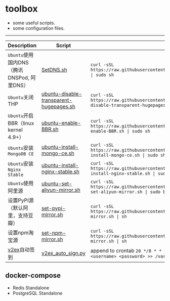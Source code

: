toolbox
===
* some useful scripts.
* some configuration files.

- - - 

Description | Script| Usage
---|---|---
`Ubuntu`使用国内DNS（腾讯DNSPod, 阿里DNS） | [SetDNS.sh](https://raw.githubusercontent.com/ldsink/toolbox/master/SetDNS.sh) | `curl -sSL https://raw.githubusercontent.com/ldsink/toolbox/master/SetDNS.sh \| sudo sh`
`Ubuntu`关闭THP | [ubuntu-disable-transparent-hugepages.sh](https://raw.githubusercontent.com/ldsink/toolbox/master/ubuntu-disable-transparent-hugepages.sh) | `curl -sSL https://raw.githubusercontent.com/ldsink/toolbox/master/ubuntu-disable-transparent-hugepages.sh \| sudo sh`
`Ubuntu`开启BBR（linux kernel 4.9+） | [ubuntu-enable-BBR.sh](https://raw.githubusercontent.com/ldsink/toolbox/master/ubuntu-enable-BBR.sh) | `curl -sSL https://raw.githubusercontent.com/ldsink/toolbox/master/ubuntu-enable-BBR.sh \| sudo sh`
`Ubuntu`安装`MongoDB CE` | [ubuntu-install-mongo-ce.sh](https://raw.githubusercontent.com/ldsink/toolbox/master/ubuntu-install-mongo-ce.sh) | `curl -sSL https://raw.githubusercontent.com/ldsink/toolbox/master/ubuntu-install-mongo-ce.sh \| sudo sh`
`Ubuntu`安装`Nginx Stable` | [ubuntu-install-nginx-stable.sh](https://raw.githubusercontent.com/ldsink/toolbox/master/ubuntu-install-nginx-stable.sh) | `curl -sSL https://raw.githubusercontent.com/ldsink/toolbox/master/ubuntu-install-nginx-stable.sh \| sudo sh`
`Ubuntu`使用阿里源 | [ubuntu-set-aliyun-mirror.sh](https://raw.githubusercontent.com/ldsink/toolbox/master/ubuntu-set-aliyun-mirror.sh) | `curl -sSL https://raw.githubusercontent.com/ldsink/toolbox/master/ubuntu-set-aliyun-mirror.sh \| sudo bash`
设置PyPI源（默认阿里，支持豆瓣） | [set-pypi-mirror.sh](https://raw.githubusercontent.com/ldsink/toolbox/master/set-pypi-mirror.sh) | `curl -sSL https://raw.githubusercontent.com/ldsink/toolbox/master/set-pypi-mirror.sh \| sh`
设置npm淘宝源| [set-npm-mirror.sh](https://raw.githubusercontent.com/ldsink/toolbox/master/set-npm-mirror.sh) | `curl -sSL https://raw.githubusercontent.com/ldsink/toolbox/master/set-npm-mirror.sh \| sh`
[v2ex](https://www.v2ex.com/)自动签到 | [v2ex_auto_sign.py](https://raw.githubusercontent.com/ldsink/toolbox/master/v2ex_auto_sign.py)| append to crontab `20 */8 * * * /path/to/v2ex_auto_sign.py <username> <password> >> /var/log/v2ex_sign.log`

docker-compose
---
* Redis Standalone
* PostgreSQL Standalone

